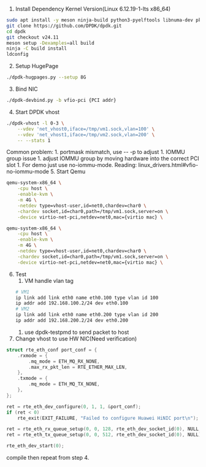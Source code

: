 1. Install Dependency
Kernel Version(Linux 6.12.19-1-lts x86_64)
```bash
sudo apt install -y meson ninja-build python3-pyelftools libnuma-dev pkg-config
git clone https://github.com/DPDK/dpdk.git
cd dpdk
git checkout v24.11
meson setup -Dexamples=all build
ninja -C build install
ldconfig
```
2. Setup HugePage
```bash
./dpdk-hugpages.py --setup 8G
```
3. Bind NIC
```bash
./dpdk-devbind.py -b vfio-pci {PCI addr}
```
4. Start DPDK vhost
```bash
./dpdk-vhost -l 0-3 \
    --vdev 'net_vhost0,iface=/tmp/vm1.sock,vlan=100' \
    --vdev 'net_vhost1,iface=/tmp/vm2.sock,vlan=200' \
    -- --stats 1
```
Common problem:
    1. portmask mismatch, use -- -p to adjust
    1. IOMMU group issue
        1. adjust IOMMU group by moving hardware into the correct PCI slot
        1. For demo just use no-iommu-mode. Reading: linux_drivers.html#vfio-no-iommu-mode
5. Start Qemu
```bash
qemu-system-x86_64 \
    -cpu host \
    -enable-kvm \
    -m 4G \
    -netdev type=vhost-user,id=net0,chardev=char0 \
    -chardev socket,id=char0,path=/tmp/vm1.sock,server=on \
    -device virtio-net-pci,netdev=net0,mac={virtio mac} \

qemu-system-x86_64 \
    -cpu host \
    -enable-kvm \
    -m 4G \
    -netdev type=vhost-user,id=net0,chardev=char0 \
    -chardev socket,id=char0,path=/tmp/vm1.sock,server=on \
    -device virtio-net-pci,netdev=net0,mac={virtio mac} \
```
6. Test
    1. VM handle vlan tag
    ```bash
    # VM1
    ip link add link eth0 name eth0.100 type vlan id 100
    ip addr add 192.168.100.2/24 dev eth0.100
    # VM2
    ip link add link eth0 name eth0.200 type vlan id 200
    ip addr add 192.168.200.2/24 dev eth0.200
    ```
    1. use dpdk-testpmd to send packet to host
7. Change vhost to use HW NIC(Need verification)
```C
struct rte_eth_conf port_conf = {
    .rxmode = {
        .mq_mode = ETH_MQ_RX_NONE,
        .max_rx_pkt_len = RTE_ETHER_MAX_LEN,
    },
    .txmode = {
        .mq_mode = ETH_MQ_TX_NONE,
    },
};

ret = rte_eth_dev_configure(0, 1, 1, &port_conf);
if (ret < 0)
    rte_exit(EXIT_FAILURE, "Failed to configure Huawei HiNIC port\n");

ret = rte_eth_rx_queue_setup(0, 0, 128, rte_eth_dev_socket_id(0), NULL, mbuf_pool);
ret = rte_eth_tx_queue_setup(0, 0, 512, rte_eth_dev_socket_id(0), NULL);

rte_eth_dev_start(0);
```
compile then repeat from step 4.
